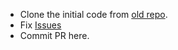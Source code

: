 - Clone the initial code from [old repo]([url](https://github.com/euroblaze/poweron/tree/master/enerix_sale_default_attachments)).
- Fix [Issues]([url](https://github.com/euroblaze/quotation_default_attachments/issues))
- Commit PR here.
